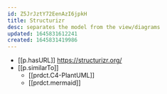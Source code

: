 ```yaml
---
id: Z5JrJztY72EenAzI6jpkH
title: Structurizr
desc: separates the model from the view/diagrams
updated: 1645831612241
created: 1645831419986
---
```



- [[p.hasURL]] https://structurizr.org/
- [[p.similarTo]] 
  - [[prdct.C4-PlantUML]]
  - [[prdct.mermaid]]
